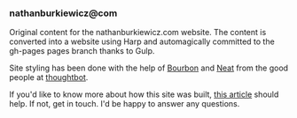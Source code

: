 ### nathanburkiewicz@com

Original content for the nathanburkiewicz.com website. The content is converted into a website using Harp and automagically committed to the gh-pages pages branch thanks to Gulp.

Site styling has been done with the help of [Bourbon](http://bourbon.io/) and [Neat](http://neat.bourbon.io/) from the good people at [thoughtbot](https://thoughtbot.com/).

If you'd like to know more about how this site was built, [this article](http://nathanburkiewicz.com/articles/harp-gulp-sass) should help. If not, get in touch. I'd be happy to answer any questions.
